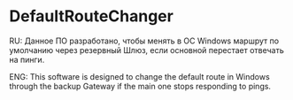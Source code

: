 # DefaultRouteChanger
RU:
Данное ПО разработано, чтобы менять в ОС Windows  маршрут по умолчанию через резервный Шлюз, если основной перестает отвечать на пинги.

ENG:
This software is designed to change the default route in Windows through the backup Gateway if the main one stops responding to pings.
